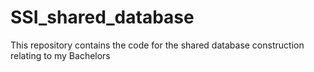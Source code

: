 # SSI_shared_database
This repository contains the code for the shared database construction relating to my Bachelors
